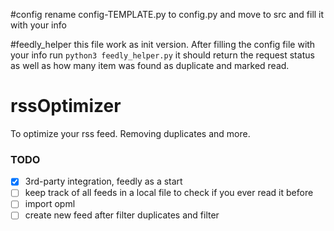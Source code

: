 #config
rename config-TEMPLATE.py to config.py and move to src and fill it with your info

#feedly_helper
this file work as init version. After filling the config file with your info run ```python3 feedly_helper.py``` it should return the request status as well as how many item was found as duplicate and marked read.  

# rssOptimizer
To optimize your rss feed. Removing duplicates and more.

### TODO
- [X] 3rd-party integration, feedly as a start
- [ ] keep track of all feeds in a local file to check if you ever read it before
- [ ] import opml
- [ ] create new feed after filter duplicates and filter
